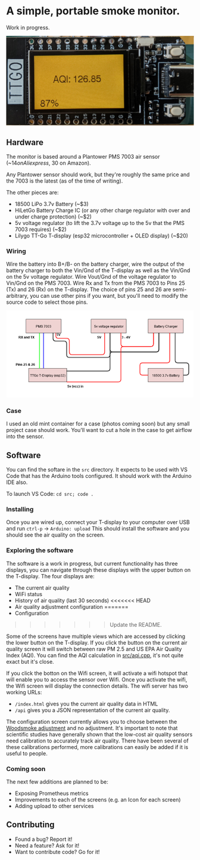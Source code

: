 # A simple, portable smoke monitor.

Work in progress.

![Image of the device](aqi.jpg "The device")

## Hardware
The monitor is based around a Plantower PMS 7003 air sensor (~$14 on Aliexpress, ~$30 on Amazon).

Any Plantower sensor should work, but they're roughly the same price and the 7003 is the latest (as of the time of writing).

The other pieces are:
   * 18500 LiPo 3.7v Battery (~$3)
   * HiLetGo Battery Charge IC (or any other charge regulator with over and under charge protection) (~$2)
   * 5v voltage regulator (to lift the 3.7v voltage up to the 5v that the PMS 7003 requires) (~$2)
   * Lilygo TT-Go T-display (esp32 microcontroller + OLED display) (~$20)

### Wiring
Wire the battery into B+/B- on the battery charger, wire the output of the battery charger to both the Vin/Gnd of the T-display as well as the Vin/Gnd on the 5v voltage regulator. Wire Vout/Gnd of the voltage regulator to Vin/Gnd on the PMS 7003. Wire Rx and Tx from the PMS 7003 to Pins 25 (Tx) and 26 (Rx) on the T-display. The choice of pins 25 and 26 are semi-arbitrary, you can use other pins if you want, but you'll need to modify the source code to select those pins.

![Circuit diagram](circuit.png "The circuit")

### Case
I used an old mint container for a case (photos coming soon) but any small project case should work. You'll want to cut
a hole in the case to get airflow into the sensor.

## Software
You can find the softare in the `src` directory. It expects to be used with VS Code that has the Arduino tools configured. It should work with the Arduino IDE also.

To launch VS Code: `cd src; code .`

### Installing
Once you are wired up, connect your T-display to your computer over USB and run `ctrl-p` -> `Arduino: upload`
This should install the software and you should see the air quality on the screen.

### Exploring the software
The software is a work in progress, but current functionality has three displays, you can navigate through these displays with the upper button on the T-display. The four displays are:

* The current air quality
* WiFi status
* History of air quality (last 30 seconds)
<<<<<<< HEAD
* Air quality adjustment configuration
=======
* Configuration
>>>>>>> Update the README.

Some of the screens have multiple views which are accessed by clicking the lower button on the T-display. If you
click the button on the current air quality screen it will switch between raw PM 2.5 and US EPA Air Quality Index (AQI).
You can find the AQI calculation in [src/aqi.cpp](src/aqi.cpp), it's not quite exact but it's close.

If you click the botton on the Wifi screen, it will activate a wifi hotspot that will enable you to access the sensor over Wifi. Once you activate the wifi, the Wifi screen will display the connection details. The wifi server has two working URLs:

* `/index.html` gives you the current air quality data in HTML
* `/api` gives you a JSON representation of the current air quality.

The configuration screen currently allows you to choose between the [Woodsmoke adjustment](https://www.mdpi.com/2073-4433/11/8/856/htm) and no adjustment. It's important to note that scientific studies have generally shown that the low-cost air quality sensors
need calibration to accurately track air quality. There have been several of these calibrations performed, more calibrations can
easily be added if it is useful to people.

### Coming soon
The next few additions are planned to be:
* Exposing Prometheus metrics
* Improvements to each of the screens (e.g. an Icon for each screen)
* Adding upload to other services

## Contributing
* Found a bug? Report it!
* Need a feature? Ask for it!
* Want to contribute code? Go for it!


